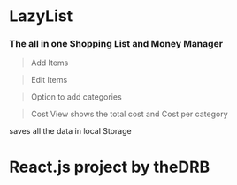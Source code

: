# LazyList
### The all in one Shopping List and Money Manager

>Add Items

>Edit Items

>Option to add categories

>Cost View shows the total cost and Cost per category

saves all the data in local Storage

# React.js project by theDRB



